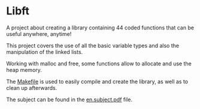 # Libft
A project about creating a library containing 44 coded functions that can be useful anywhere, anytime!


This project covers the use of all the basic variable types and also the manipulation of the linked lists.

Working with malloc and free, some functions allow to allocate and use the heap memory.

The [Makefile](./Makefile) is used to easily compile and create the library, as well as to clean up afterwards.

The subject can be found in the [en.subject.pdf](./en.subject.pdf) file.
